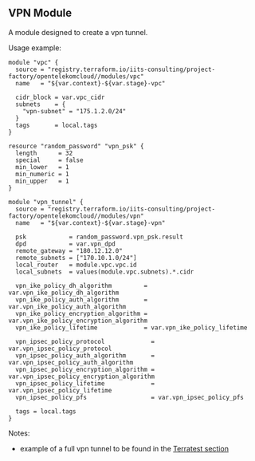 ## VPN Module

A module designed to create a vpn tunnel. 

Usage example:
```hcl
module "vpc" {
  source = "registry.terraform.io/iits-consulting/project-factory/opentelekomcloud//modules/vpc"
  name   = "${var.context}-${var.stage}-vpc"

  cidr_block = var.vpc_cidr
  subnets    = {
    "vpn-subnet" = "175.1.2.0/24"
  }
  tags       = local.tags
}

resource "random_password" "vpn_psk" {
  length      = 32
  special     = false
  min_lower   = 1
  min_numeric = 1
  min_upper   = 1
}

module "vpn_tunnel" {
  source = "registry.terraform.io/iits-consulting/project-factory/opentelekomcloud//modules/vpn"
  name   = "${var.context}-${var.stage}-vpn"

  psk            = random_password.vpn_psk.result
  dpd            = var.vpn_dpd
  remote_gateway = "180.12.12.0"
  remote_subnets = ["170.10.1.0/24"]
  local_router   = module.vpc.vpc.id
  local_subnets  = values(module.vpc.subnets).*.cidr

  vpn_ike_policy_dh_algorithm         = var.vpn_ike_policy_dh_algorithm
  vpn_ike_policy_auth_algorithm       = var.vpn_ike_policy_auth_algorithm
  vpn_ike_policy_encryption_algorithm = var.vpn_ike_policy_encryption_algorithm
  vpn_ike_policy_lifetime             = var.vpn_ike_policy_lifetime

  vpn_ipsec_policy_protocol             = var.vpn_ipsec_policy_protocol
  vpn_ipsec_policy_auth_algorithm       = var.vpn_ipsec_policy_auth_algorithm
  vpn_ipsec_policy_encryption_algorithm = var.vpn_ipsec_policy_encryption_algorithm
  vpn_ipsec_policy_lifetime             = var.vpn_ipsec_policy_lifetime
  vpn_ipsec_policy_pfs                  = var.vpn_ipsec_policy_pfs

  tags = local.tags
}
```

Notes:
- example of a full vpn tunnel to be found in the [Terratest section](https://github.com/iits-consulting/terraform-opentelekomcloud-project-factory/tree/master/terratest/vpn)  